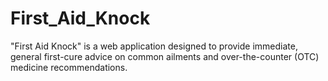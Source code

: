 # First_Aid_Knock
"First Aid Knock" is a web application designed to provide immediate, general first-cure advice on common ailments and over-the-counter (OTC) medicine recommendations.
